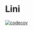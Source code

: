# Lini
[![codecov](https://codecov.io/gh/quandangv/lini/branch/main/graph/badge.svg)](https://codecov.io/gh/quandangv/lini)
